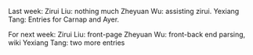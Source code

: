 Last week:
Zirui Liu: nothing much
Zheyuan Wu: assisting zirui.
Yexiang Tang: Entries for Carnap and Ayer.

For next week:
Zirui Liu: front-page
Zheyuan Wu: front-back end parsing, wiki
Yexiang Tang: two more entries

